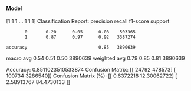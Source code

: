 #### Model
[1 1 1 ... 1 1 1]
Classification Report:
              precision    recall  f1-score   support

           0       0.20      0.05      0.08    503365
           1       0.87      0.97      0.92   3387274

    accuracy                           0.85   3890639
   macro avg       0.54      0.51      0.50   3890639
weighted avg       0.79      0.85      0.81   3890639

Accuracy: 0.8511023510533874
Confusion Matrix:
[[  24792  478573]
 [ 100734 3286540]]
Confusion Matrix (%):
[[ 0.6372218  12.30062722]
 [ 2.58913767 84.4730133 ]]
